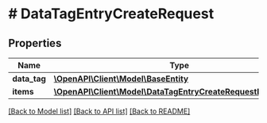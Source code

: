 # # DataTagEntryCreateRequest

## Properties

Name | Type | Description | Notes
------------ | ------------- | ------------- | -------------
**data_tag** | [**\OpenAPI\Client\Model\BaseEntity**](BaseEntity.md) |  | [optional]
**items** | [**\OpenAPI\Client\Model\DataTagEntryCreateRequestItemsInner[]**](DataTagEntryCreateRequestItemsInner.md) |  | [optional]

[[Back to Model list]](../../README.md#models) [[Back to API list]](../../README.md#endpoints) [[Back to README]](../../README.md)
